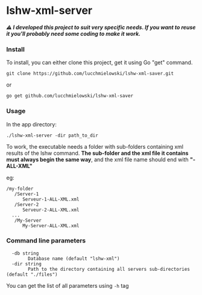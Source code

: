 # lshw-xml-server

***⚠️ I developed this project to suit very specific needs. If you want to reuse it you'll probably need some coding to make it work.***

### Install

To install, you can either clone this project, get it using Go "get" command.

`git clone https://github.com/lucchmielowski/lshw-xml-saver.git`

or

`go get github.com/lucchmielowski/lshw-xml-saver`

### Usage

In the app directory:

`./lshw-xml-server -dir path_to_dir`

To work, the executable needs a folder with sub-folders containing xml results of the lshw command. **The sub-folder and the xml file it contains must always begin the same way**, and the xml file name should end with **"-ALL-XML"**

eg:
```
/my-folder
   /Server-1
      Serveur-1-ALL-XML.xml
   /Server-2
      Serveur-2-ALL-XML.xml
  ...
   /My-Server
      My-Server-ALL-XML.xml
```

### Command line parameters

```
  -db string
        Database name (default "lshw-xml")      
  -dir string
        Path to the directory containing all servers sub-directories (default "./files")
```



You can get the list of all parameters using `-h` tag

